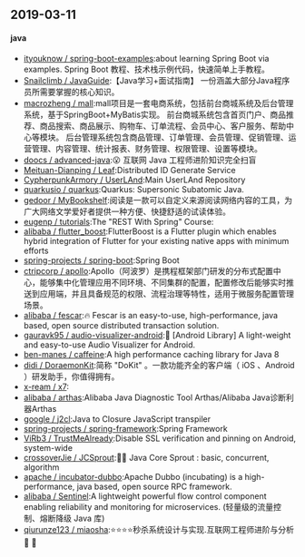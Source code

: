 ## 2019-03-11

#### java
* [ityouknow / spring-boot-examples](https://github.com/ityouknow/spring-boot-examples):about learning Spring Boot via examples. Spring Boot 教程、技术栈示例代码，快速简单上手教程。
* [Snailclimb / JavaGuide](https://github.com/Snailclimb/JavaGuide):【Java学习+面试指南】 一份涵盖大部分Java程序员所需要掌握的核心知识。
* [macrozheng / mall](https://github.com/macrozheng/mall):mall项目是一套电商系统，包括前台商城系统及后台管理系统，基于SpringBoot+MyBatis实现。 前台商城系统包含首页门户、商品推荐、商品搜索、商品展示、购物车、订单流程、会员中心、客户服务、帮助中心等模块。 后台管理系统包含商品管理、订单管理、会员管理、促销管理、运营管理、内容管理、统计报表、财务管理、权限管理、设置等模块。
* [doocs / advanced-java](https://github.com/doocs/advanced-java):😮 互联网 Java 工程师进阶知识完全扫盲
* [Meituan-Dianping / Leaf](https://github.com/Meituan-Dianping/Leaf):Distributed ID Generate Service
* [CypherpunkArmory / UserLAnd](https://github.com/CypherpunkArmory/UserLAnd):Main UserLAnd Repository
* [quarkusio / quarkus](https://github.com/quarkusio/quarkus):Quarkus: Supersonic Subatomic Java.
* [gedoor / MyBookshelf](https://github.com/gedoor/MyBookshelf):阅读是一款可以自定义来源阅读网络内容的工具，为广大网络文学爱好者提供一种方便、快捷舒适的试读体验。
* [eugenp / tutorials](https://github.com/eugenp/tutorials):The "REST With Spring" Course:
* [alibaba / flutter_boost](https://github.com/alibaba/flutter_boost):FlutterBoost is a Flutter plugin which enables hybrid integration of Flutter for your existing native apps with minimum efforts
* [spring-projects / spring-boot](https://github.com/spring-projects/spring-boot):Spring Boot
* [ctripcorp / apollo](https://github.com/ctripcorp/apollo):Apollo（阿波罗）是携程框架部门研发的分布式配置中心，能够集中化管理应用不同环境、不同集群的配置，配置修改后能够实时推送到应用端，并且具备规范的权限、流程治理等特性，适用于微服务配置管理场景。
* [alibaba / fescar](https://github.com/alibaba/fescar):🔥 Fescar is an easy-to-use, high-performance, java based, open source distributed transaction solution.
* [gauravk95 / audio-visualizer-android](https://github.com/gauravk95/audio-visualizer-android):🎵 [Android Library] A light-weight and easy-to-use Audio Visualizer for Android.
* [ben-manes / caffeine](https://github.com/ben-manes/caffeine):A high performance caching library for Java 8
* [didi / DoraemonKit](https://github.com/didi/DoraemonKit):简称 "DoKit" 。一款功能齐全的客户端（ iOS 、Android ）研发助手，你值得拥有。
* [x-ream / x7](https://github.com/x-ream/x7):
* [alibaba / arthas](https://github.com/alibaba/arthas):Alibaba Java Diagnostic Tool Arthas/Alibaba Java诊断利器Arthas
* [google / j2cl](https://github.com/google/j2cl):Java to Closure JavaScript transpiler
* [spring-projects / spring-framework](https://github.com/spring-projects/spring-framework):Spring Framework
* [ViRb3 / TrustMeAlready](https://github.com/ViRb3/TrustMeAlready):Disable SSL verification and pinning on Android, system-wide
* [crossoverJie / JCSprout](https://github.com/crossoverJie/JCSprout):👨‍🎓 Java Core Sprout : basic, concurrent, algorithm
* [apache / incubator-dubbo](https://github.com/apache/incubator-dubbo):Apache Dubbo (incubating) is a high-performance, java based, open source RPC framework.
* [alibaba / Sentinel](https://github.com/alibaba/Sentinel):A lightweight powerful flow control component enabling reliability and monitoring for microservices. (轻量级的流量控制、熔断降级 Java 库)
* [qiurunze123 / miaosha](https://github.com/qiurunze123/miaosha):⭐⭐⭐⭐秒杀系统设计与实现.互联网工程师进阶与分析 🙋 🐓
